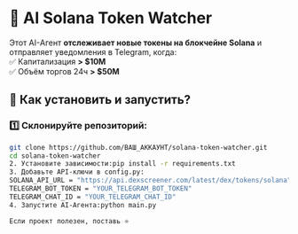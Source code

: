 # 🚀 AI Solana Token Watcher  

Этот AI-Агент **отслеживает новые токены на блокчейне Solana** и отправляет уведомления в Telegram, когда:  
✅ Капитализация **> $10M**  
✅ Объём торгов 24ч **> $50M**  

## **📌 Как установить и запустить?**  
### **1️⃣ Склонируйте репозиторий:**  
```bash
git clone https://github.com/ВАШ_АККАУНТ/solana-token-watcher.git
cd solana-token-watcher
2. Установите зависимости:pip install -r requirements.txt
3. Добавьте API-ключи в config.py:
SOLANA_API_URL = "https://api.dexscreener.com/latest/dex/tokens/solana"
TELEGRAM_BOT_TOKEN = "YOUR_TELEGRAM_BOT_TOKEN"
TELEGRAM_CHAT_ID = "YOUR_TELEGRAM_CHAT_ID"
4. Запустите AI-Агента:python main.py

Если проект полезен, поставь ⭐